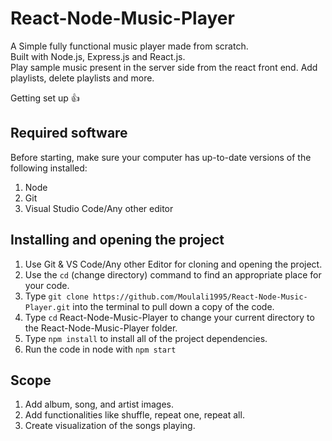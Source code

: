 # React-Node-Music-Player

A Simple fully functional music player made from scratch.<br/>
Built with Node.js, Express.js and React.js.<br/>
Play sample music present in the server side from the react front end.
Add playlists, delete playlists and more.

Getting set up :+1:
## Required software
Before starting, make sure your computer has up-to-date versions of the following installed:
1. Node
2. Git
3. Visual Studio Code/Any other editor

## Installing and opening the project
1. Use Git & VS Code/Any other Editor for cloning and opening the project.
2. Use the `cd` (change directory) command to find an appropriate place for your code.
3. Type `git clone https://github.com/Moulali1995/React-Node-Music-Player.git` into the terminal to pull down a copy of the code.
4. Type `cd` React-Node-Music-Player to change your current directory to the React-Node-Music-Player folder.
5. Type `npm install` to install all of the project dependencies.
6. Run the code in node with `npm start`

## Scope
1. Add album, song, and artist images.
2. Add functionalities like shuffle, repeat one, repeat all.
3. Create visualization of the songs playing.
